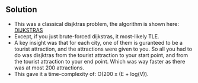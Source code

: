 ## Solution
- This was a classical disjktras problem, the algorithm is shown here: [DIJKSTRAS](https://github.com/BayviewComputerClub/CP-Algorithms/tree/master/Graph%20Theory/Dijkstras/Dijkstra%20Optimized)
- Except, if you just brute-forced dijkstras, it most-likely TLE. 
- A key insight was that for each city, one of them is guranteed to be a tourist attraction, and the attractions were given to you. So all you had to do was disjktras from the tourist attraction to your start point, and from the tourist attraction to your end point. Which was way faster as there was at most 200 attractions.
- This gave it a time-complexity of: O(200 x (E + log(V)).

